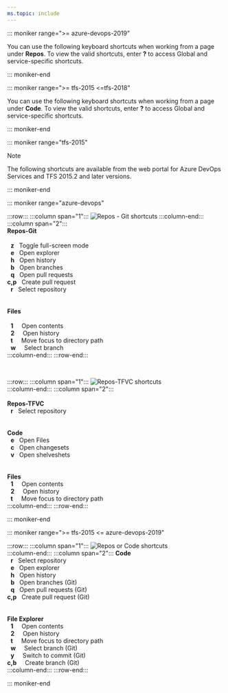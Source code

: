 ```yaml
---
ms.topic: include
---
```



<a id="code-shortcuts"></a>

::: moniker range=">= azure-devops-2019"  

You can use the following keyboard shortcuts when working from a page under **Repos**. To view the valid shortcuts, enter **?** to access  Global and service-specific shortcuts.  

::: moniker-end

::: moniker range=">= tfs-2015 <=tfs-2018"  

You can use the following keyboard shortcuts when working from a page under **Code**. To view the valid shortcuts, enter **?** to access Global and service-specific shortcuts.  

::: moniker-end

::: moniker range="tfs-2015"  

> [!NOTE]  
> The following shortcuts are available from the web portal for Azure DevOps Services and TFS 2015.2 and later versions. 

::: moniker-end

::: moniker range="azure-devops"

:::row:::
   :::column span="1":::
      ![Repos - Git shortcuts](/azure/devops/media/keyboard-shortcuts/code-shortcuts-cloud.png)
   :::column-end:::
   :::column span="2":::
      <br/>
      **Repos-Git**<br/><br/> 
      &nbsp;&nbsp;**z**&nbsp;&nbsp;&nbsp;Toggle full-screen mode <br/>
      &nbsp;&nbsp;**e**&nbsp;&nbsp;&nbsp;Open explorer <br/>
      &nbsp;&nbsp;**h**&nbsp;&nbsp;&nbsp;Open history <br/>
      &nbsp;&nbsp;**b**&nbsp;&nbsp;&nbsp;Open branches <br/>
      &nbsp;&nbsp;**q**&nbsp;&nbsp;&nbsp;Open pull requests <br/>
      **c,p**&nbsp;&nbsp;&nbsp;Create pull request <br/>
      &nbsp;&nbsp;**r**&nbsp;&nbsp;&nbsp;Select repository <br/>
      <br/><br/>
      **Files** <br/><br/>
      &nbsp;&nbsp;**1**&nbsp;&nbsp;&nbsp;&nbsp;&nbsp;Open contents<br/>
      &nbsp;&nbsp;**2**&nbsp;&nbsp;&nbsp;&nbsp;&nbsp;Open history<br/>
      &nbsp;&nbsp;**t**&nbsp;&nbsp;&nbsp;&nbsp;&nbsp;Move focus to directory path<br/>
      &nbsp;&nbsp;**w**&nbsp;&nbsp;&nbsp;&nbsp;&nbsp;Select branch<br/>
   :::column-end:::
:::row-end:::


<br/>


:::row:::
   :::column span="1":::
      ![Repos-TFVC shortcuts](/azure/devops/media/keyboard-shortcuts/code-tfvc-shortcuts-cloud.png)  
   :::column-end:::
   :::column span="2":::
      <br/><br/> 
      **Repos-TFVC**<br/> 
      &nbsp;&nbsp;**r**&nbsp;&nbsp;&nbsp;Select repository <br/>
      <br/><br/> 
      **Code**<br/> 
      &nbsp;&nbsp;**e**&nbsp;&nbsp;&nbsp;Open Files <br/>
      &nbsp;&nbsp;**c**&nbsp;&nbsp;&nbsp;Open changesets <br/>
      &nbsp;&nbsp;**v**&nbsp;&nbsp;&nbsp;Open shelveshets<br/>
      <br/><br/>
      **Files** <br/>
      &nbsp;&nbsp;**1**&nbsp;&nbsp;&nbsp;&nbsp;&nbsp;Open contents<br/>
      &nbsp;&nbsp;**2**&nbsp;&nbsp;&nbsp;&nbsp;&nbsp;Open history<br/>
      &nbsp;&nbsp;**t**&nbsp;&nbsp;&nbsp;&nbsp;&nbsp;Move focus to directory path<br/>
   :::column-end:::
:::row-end:::


::: moniker-end



::: moniker range=">= tfs-2015 <= azure-devops-2019"

:::row:::
   :::column span="1":::
      ![Repos or Code shortcuts](/azure/devops/media/keyboard-shortcuts/code-shortcuts.png)  
   :::column-end:::
   :::column span="2":::
      **Code**<br/> 
      &nbsp;&nbsp;**r**&nbsp;&nbsp;&nbsp;Select repository <br/>
      &nbsp;&nbsp;**e**&nbsp;&nbsp;&nbsp;Open explorer <br/>
      &nbsp;&nbsp;**h**&nbsp;&nbsp;&nbsp;Open history <br/>
      &nbsp;&nbsp;**b**&nbsp;&nbsp;&nbsp;Open branches (Git)<br/>
      &nbsp;&nbsp;**q**&nbsp;&nbsp;&nbsp;Open pull requests (Git)<br/>
      **c,p**&nbsp;&nbsp;&nbsp;Create pull request (Git)<br/>
      <br/><br/>
      **File Explorer** <br/>
      &nbsp;&nbsp;**1**&nbsp;&nbsp;&nbsp;&nbsp;&nbsp;Open contents<br/>
      &nbsp;&nbsp;**2**&nbsp;&nbsp;&nbsp;&nbsp;&nbsp;Open history<br/>
      &nbsp;&nbsp;**t**&nbsp;&nbsp;&nbsp;&nbsp;&nbsp;Move focus to directory path<br/>
      &nbsp;&nbsp;**w**&nbsp;&nbsp;&nbsp;&nbsp;&nbsp;Select branch (Git)<br/>
      &nbsp;&nbsp;**y**&nbsp;&nbsp;&nbsp;&nbsp;&nbsp;Switch to commit (Git)<br/>
      **c,b**&nbsp;&nbsp;&nbsp;&nbsp;&nbsp;Create branch (Git)<br/>
   :::column-end:::
:::row-end:::
 
::: moniker-end


